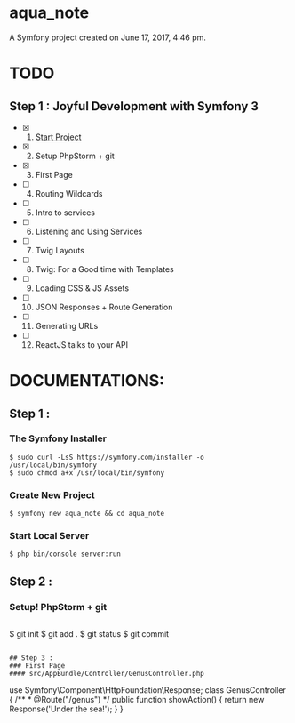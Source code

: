 aqua_note
=========

A Symfony project created on June 17, 2017, 4:46 pm.

# TODO
## Step 1 : Joyful Development with Symfony 3
- [x] 1. [Start Project](http://knpuniversity.com/screencast/symfony/start-project)
- [x] 2. Setup PhpStorm + git
- [x] 3. First Page
- [ ] 4. Routing Wildcards
- [ ] 5. Intro to services
- [ ] 6. Listening and Using Services
- [ ] 7. Twig Layouts
- [ ] 8. Twig: For a Good time with Templates
- [ ] 9. Loading CSS & JS Assets
- [ ] 10. JSON Responses + Route Generation
- [ ] 11. Generating URLs
- [ ] 12. ReactJS talks to your API

# DOCUMENTATIONS:
## Step 1 :
### The Symfony Installer
```
$ sudo curl -LsS https://symfony.com/installer -o /usr/local/bin/symfony
$ sudo chmod a+x /usr/local/bin/symfony
```

### Create New Project
`$ symfony new aqua_note && cd aqua_note`

### Start Local Server
`$ php bin/console server:run`

## Step 2 : 
### Setup! PhpStorm + git
```

```
$ git init
$ git add .
$ git status
$ git commit 
```

## Step 3 :
### First Page
#### src/AppBundle/Controller/GenusController.php
```
use Symfony\Component\HttpFoundation\Response;
class GenusController
{
    /**
     * @Route("/genus")
     */
    public function showAction()
    {
        return new Response('Under the sea!');
    }
}
```